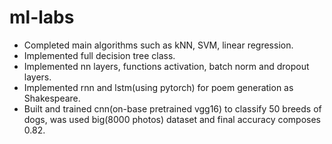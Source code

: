 # ml-labs

- Completed main algorithms such as kNN, SVM, linear regression. 
- Implemented full decision tree class. 
- Implemented nn layers, functions activation, batch norm and dropout layers. 
- Implemented rnn and lstm(using pytorch) for poem generation as Shakespeare.
- Built and trained cnn(on-base pretrained vgg16) to classify 50 breeds of dogs, was used big(8000 photos) dataset and final accuracy composes $0.82$.
